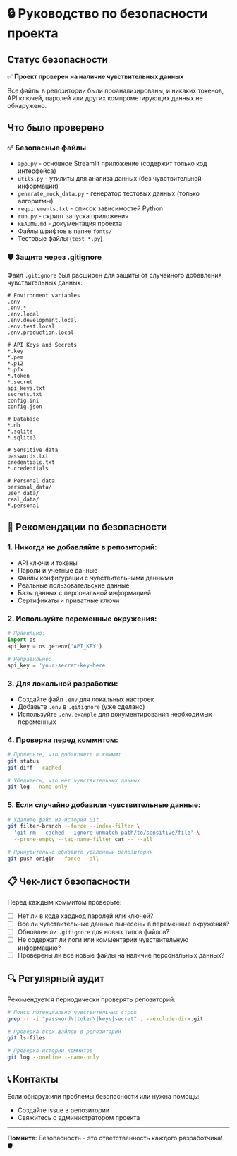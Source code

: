 # 🔒 Руководство по безопасности проекта

## Статус безопасности

✅ **Проект проверен на наличие чувствительных данных**

Все файлы в репозитории были проанализированы, и никаких токенов, API ключей, паролей или других компрометирующих данных не обнаружено.

## Что было проверено

### ✅ Безопасные файлы
- `app.py` - основное Streamlit приложение (содержит только код интерфейса)
- `utils.py` - утилиты для анализа данных (без чувствительной информации)
- `generate_mock_data.py` - генератор тестовых данных (только алгоритмы)
- `requirements.txt` - список зависимостей Python
- `run.py` - скрипт запуска приложения
- `README.md` - документация проекта
- Файлы шрифтов в папке `fonts/`
- Тестовые файлы (`test_*.py`)

### 🛡️ Защита через .gitignore

Файл `.gitignore` был расширен для защиты от случайного добавления чувствительных данных:

```
# Environment variables
.env
.env.*
.env.local
.env.development.local
.env.test.local
.env.production.local

# API Keys and Secrets
*.key
*.pem
*.p12
*.pfx
*.token
*.secret
api_keys.txt
secrets.txt
config.ini
config.json

# Database
*.db
*.sqlite
*.sqlite3

# Sensitive data
passwords.txt
credentials.txt
*.credentials

# Personal data
personal_data/
user_data/
real_data/
*.personal
```

## 🚨 Рекомендации по безопасности

### 1. Никогда не добавляйте в репозиторий:
- API ключи и токены
- Пароли и учетные данные
- Файлы конфигурации с чувствительными данными
- Реальные пользовательские данные
- Базы данных с персональной информацией
- Сертификаты и приватные ключи

### 2. Используйте переменные окружения:
```python
# Правильно:
import os
api_key = os.getenv('API_KEY')

# Неправильно:
api_key = 'your-secret-key-here'
```

### 3. Для локальной разработки:
- Создайте файл `.env` для локальных настроек
- Добавьте `.env` в `.gitignore` (уже сделано)
- Используйте `.env.example` для документирования необходимых переменных

### 4. Проверка перед коммитом:
```bash
# Проверьте, что добавляете в коммит
git status
git diff --cached

# Убедитесь, что нет чувствительных данных
git log --name-only
```

### 5. Если случайно добавили чувствительные данные:
```bash
# Удалите файл из истории Git
git filter-branch --force --index-filter \
  'git rm --cached --ignore-unmatch path/to/sensitive/file' \
  --prune-empty --tag-name-filter cat -- --all

# Принудительно обновите удаленный репозиторий
git push origin --force --all
```

## 📋 Чек-лист безопасности

Перед каждым коммитом проверьте:

- [ ] Нет ли в коде хардкод паролей или ключей?
- [ ] Все ли чувствительные данные вынесены в переменные окружения?
- [ ] Обновлен ли `.gitignore` для новых типов файлов?
- [ ] Не содержат ли логи или комментарии чувствительную информацию?
- [ ] Проверены ли все новые файлы на наличие персональных данных?

## 🔍 Регулярный аудит

Рекомендуется периодически проверять репозиторий:

```bash
# Поиск потенциально чувствительных строк
grep -r -i "password\|token\|key\|secret" . --exclude-dir=.git

# Проверка всех файлов в репозитории
git ls-files

# Проверка истории коммитов
git log --oneline --name-only
```

## 📞 Контакты

Если обнаружили проблемы безопасности или нужна помощь:
- Создайте issue в репозитории
- Свяжитесь с администратором проекта

---

**Помните**: Безопасность - это ответственность каждого разработчика! 🛡️
